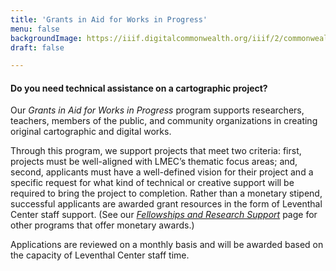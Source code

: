 ```yaml
---
title: 'Grants in Aid for Works in Progress'
menu: false
backgroundImage: https://iiif.digitalcommonwealth.org/iiif/2/commonwealth:3f463366g/1292,3248,8404,3417/1200,/0/default.jpg
draft: false

---
```


#### Do you need technical assistance on a cartographic project?

Our *Grants in Aid for Works in Progress* program supports researchers, teachers, members of the public, and community organizations in creating original cartographic and digital works.

Through this program, we support projects that meet two criteria: first, projects must be well-aligned with LMEC’s thematic focus areas; and, second, applicants must have a well-defined vision for their project and a specific request for what kind of technical or creative support will be required to bring the project to completion. Rather than a monetary stipend, successful applicants are awarded grant resources in the form of Leventhal Center staff support. (See our *[Fellowships and Research Support](/research/fellowships/)* page for other programs that offer monetary awards.)

Applications are reviewed on a monthly basis and will be awarded based on the capacity of Leventhal Center staff time.

<iframe data-tally-src="https://tally.so/embed/nr5REl?alignLeft=1&hideTitle=1&transparentBackground=1&dynamicHeight=1" loading="lazy" width="100%" height="2097" frameborder="0" marginheight="0" marginwidth="0" title="Cartography, Visualization, and Data Project Support for Individuals and Groups - Applications"></iframe><script>var d=document,w="https://tally.so/widgets/embed.js",v=function(){"undefined"!=typeof Tally?Tally.loadEmbeds():d.querySelectorAll("iframe[data-tally-src]:not([src])").forEach((function(e){e.src=e.dataset.tallySrc}))};if("undefined"!=typeof Tally)v();else if(d.querySelector('script[src="'+w+'"]')==null){var s=d.createElement("script");s.src=w,s.onload=v,s.onerror=v,d.body.appendChild(s);}</script>
